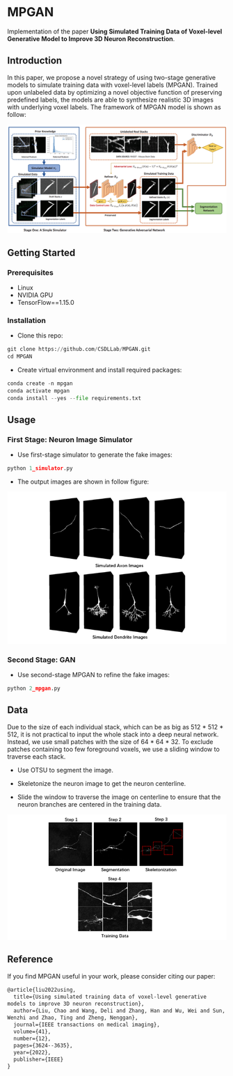 # MPGAN

Implementation of the paper **Using Simulated Training Data of Voxel-level Generative Model to Improve 3D Neuron Reconstruction**. 

## Introduction

In this paper, we propose a novel strategy of using two-stage generative models to simulate training data with voxel-level labels (MPGAN). Trained upon unlabeled data by optimizing a novel objective function of preserving predefined labels, the models are able to synthesize realistic 3D images with underlying voxel labels. The framework of MPGAN model is shown as follow:

![image-1](imgs/1.png)	

## Getting Started

### Prerequisites

- Linux 
- NVIDIA GPU
- TensorFlow==1.15.0

### Installation

- Clone this repo:

```python
git clone https://github.com/CSDLLab/MPGAN.git
cd MPGAN
```

- Create virtual environment and install required packages:

```python
conda create -n mpgan
conda activate mpgan
conda install --yes --file requirements.txt
```


## Usage

### First Stage: Neuron Image Simulator 

- Use first-stage simulator to generate the fake images:


```python
python 1_simulator.py
```

- The output images are shown in follow figure:

![image-2](imgs/2.PNG)	

### Second Stage: GAN

- Use second-stage MPGAN to refine the fake images:

```python
python 2_mpgan.py
```

## Data

Due to the size of each individual stack, which can be as big as 512 * 512 * 512, it is not practical to input the whole stack into a deep neural network. Instead, we use small patches with the size of 64 * 64 * 32. To exclude patches containing too few foreground voxels, we use a sliding window  to traverse each stack. 

- Use OTSU to segment the image. 

- Skeletonize the neuron image to get the neuron centerline. 

- Slide the window to traverse the image on centerline  to ensure that the neuron branches are centered in the training data.

![image-3](imgs/3.PNG)	


## Reference

If you find MPGAN useful in your work, please consider citing our paper:

```
@article{liu2022using,
  title={Using simulated training data of voxel-level generative models to improve 3D neuron reconstruction},
  author={Liu, Chao and Wang, Deli and Zhang, Han and Wu, Wei and Sun, Wenzhi and Zhao, Ting and Zheng, Nenggan},
  journal={IEEE transactions on medical imaging},
  volume={41},
  number={12},
  pages={3624--3635},
  year={2022},
  publisher={IEEE}
}
```


